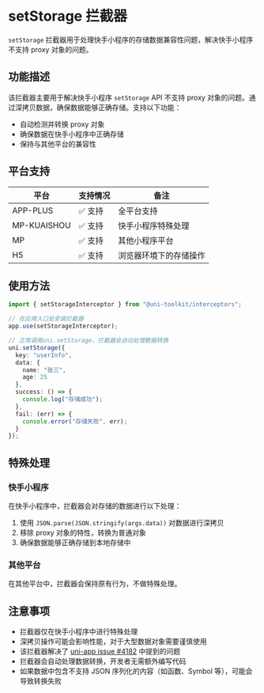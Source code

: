 # setStorage 拦截器

`setStorage` 拦截器用于处理快手小程序的存储数据兼容性问题，解决快手小程序不支持 proxy 对象的问题。

## 功能描述

该拦截器主要用于解决快手小程序 `setStorage` API 不支持 proxy 对象的问题。通过深拷贝数据，确保数据能够正确存储。支持以下功能：

- 自动检测并转换 proxy 对象
- 确保数据在快手小程序中正确存储
- 保持与其他平台的兼容性

## 平台支持

| 平台        | 支持情况 | 备注                   |
| ----------- | -------- | ---------------------- |
| APP-PLUS    | ✅ 支持  | 全平台支持             |
| MP-KUAISHOU | ✅ 支持  | 快手小程序特殊处理     |
| MP          | ✅ 支持  | 其他小程序平台         |
| H5          | ✅ 支持  | 浏览器环境下的存储操作 |

## 使用方法

```typescript
import { setStorageInterceptor } from "@uni-toolkit/interceptors";

// 在应用入口处安装拦截器
app.use(setStorageInterceptor);

// 正常调用uni.setStorage，拦截器会自动处理数据转换
uni.setStorage({
  key: "userInfo",
  data: {
    name: "张三",
    age: 25
  },
  success: () => {
    console.log("存储成功");
  },
  fail: (err) => {
    console.error("存储失败", err);
  }
});
```

## 特殊处理

### 快手小程序

在快手小程序中，拦截器会对存储的数据进行以下处理：

1. 使用 `JSON.parse(JSON.stringify(args.data))` 对数据进行深拷贝
2. 移除 proxy 对象的特性，转换为普通对象
3. 确保数据能够正确存储到本地存储中

### 其他平台

在其他平台中，拦截器会保持原有行为，不做特殊处理。

## 注意事项

- 拦截器仅在快手小程序中进行特殊处理
- 深拷贝操作可能会影响性能，对于大型数据对象需要谨慎使用
- 该拦截器解决了 [uni-app issue #4182](https://github.com/dcloudio/uni-app/issues/4182) 中提到的问题
- 拦截器会自动处理数据转换，开发者无需额外编写代码
- 如果数据中包含不支持 JSON 序列化的内容（如函数、Symbol 等），可能会导致转换失败

